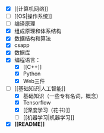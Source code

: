 - [x] [[计算机网络]] 
- [ ] [[OS|操作系统]]
- [ ] 编译原理
- [x] 组成原理和体系结构
- [x] 数据结构和算法
- [x]  csapp
- [x] 数据库
- [x]  编程语言：
	- [x] [[C++]]
	- [x] Python
	- [x] Web三件
- [ ] [[基础知识|人工智能]] 
	- [x] 基础知识（一些专有名词，概念）
	- [x] Tensorflow
	- [x] [[深度学习（花书）]]
	- [ ] [[机器学习|机器学习]]
- [x] **[[README]]**